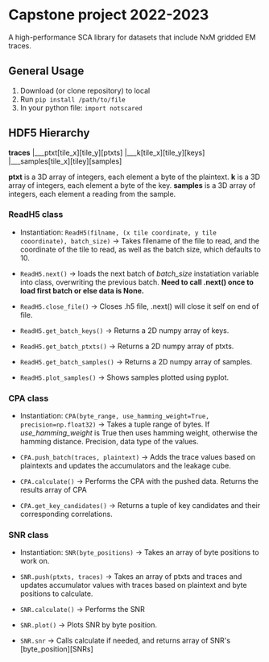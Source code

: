 # Capstone project 2022-2023

A high-performance SCA library for datasets that include NxM gridded EM traces.

## General Usage

1) Download (or clone repository) to local
2) Run `pip install /path/to/file`
3) In your python file: `import notscared`

## HDF5 Hierarchy

**traces**
|___ptxt[tile_x][tile_y][ptxts]
|___k[tile_x][tile_y][keys]
|___samples[tile_x][tiley][samples]

**ptxt** is a 3D array of integers, each element a byte of the plaintext.
**k** is a 3D array of integers, each element a byte of the key.
**samples** is a 3D array of integers, each element a reading from the sample.

### ReadH5 class

- Instantiation: ```ReadH5(filname, (x tile coordinate, y tile cooordinate), batch_size)``` -> Takes filename of the file to read, and the coordinate of the tile to read, as well as the batch size, which defaults to 10.

- ```ReadH5.next()``` -> loads the next batch of *batch_size* instatiation variable into class, overwriting the previous batch. **Need to call .next() once to load first batch or else data is None.** 

- ```ReadH5.close_file()``` -> Closes .h5 file, .next() will close it self on end of file.

- ```ReadH5.get_batch_keys()``` -> Returns a 2D numpy array of keys.

- ```ReadH5.get_batch_ptxts()``` -> Returns a 2D numpy array of ptxts.

- ```ReadH5.get_batch_samples()``` -> Returns a 2D numpy array of samples.

- ```ReadH5.plot_samples()``` -> Shows samples plotted using pyplot.

### CPA class

- Instantiation: ```CPA(byte_range, use_hamming_weight=True, precision=np.float32)``` -> Takes a tuple range of bytes. If *use_hamming_weight* is True then uses hamming weight, otherwise the hamming distance. Precision, data type of the values.

- ```CPA.push_batch(traces, plaintext)``` -> Adds the trace values based on plaintexts and updates the accumulators and the leakage cube.

- ```CPA.calculate()``` -> Performs the CPA with the pushed data. Returns the results array of CPA

- ```CPA.get_key_candidates()``` -> Returns a tuple of key candidates and their corresponding correlations.

### SNR class

- Instantiation: ```SNR(byte_positions)``` -> Takes an array of byte positions to work on.

- ```SNR.push(ptxts, traces)``` -> Takes an array of ptxts and traces and updates accumulator values with traces based on plaintext and byte positions to calculate.
- ```SNR.calculate()``` -> Performs the SNR
- ```SNR.plot()``` -> Plots SNR by byte position.
- ```SNR.snr``` -> Calls calculate if needed, and returns array of SNR's [byte_position][SNRs]

